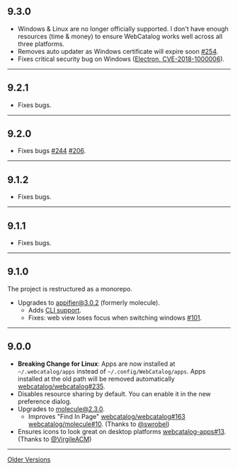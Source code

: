 ## 9.3.0
- Windows & Linux are no longer officially supported. I don't have enough resources (time & money) to ensure WebCatalog works well across all three platforms.
- Removes auto updater as Windows certificate will expire soon [#254](https://github.com/quanglam2807/webcatalog/issues/254).
- Fixes critical security bug on Windows ([Electron, CVE-2018-1000006](https://electronjs.org/blog/protocol-handler-fix)).

---

## 9.2.1
- Fixes bugs.

---

## 9.2.0
- Fixes bugs [#244](https://github.com/quanglam2807/webcatalog/issues/244) [#206](https://github.com/quanglam2807/webcatalog/issues/206).

---

## 9.1.2
- Fixes bugs.

---

## 9.1.1
- Fixes bugs.

---

## 9.1.0
The project is restructured as a monorepo.

- Upgrades to [appifier@3.0.2](https://www.npmjs.com/package/appifier) (formerly molecule).
  - Adds [CLI support](https://github.com/quanglam2807/webcatalog#command-line).
  - Fixes: web view loses focus when switching windows [#101](https://github.com/quanglam2807/webcatalog/issues/101).

---

## 9.0.0
- **Breaking Change for Linux**: Apps are now installed at `~/.webcatalog/apps` instead of `~/.config/WebCatalog/apps`. Apps installed at the old path will be removed automatically [webcatalog/webcatalog#235](https://github.com/quanglam2807/webcatalog/issues/235).
- Disables resource sharing by default. You can enable it in the new preference dialog.
- Upgrades to [molecule@2.3.0](https://github.com/webcatalog/molecule/releases/tag/v2.3.0).
  - Improves "Find In Page" [webcatalog/webcatalog#163](https://github.com/quanglam2807/webcatalog/issues/163) [webcatalog/molecule#10](https://github.com/webcatalog/molecule/pull/10). (Thanks to [@swrobel](https://github.com/swrobel))
- Ensures icons to look great on desktop platforms [webcatalog-apps#13](https://github.com/quanglam2807/webcatalog-apps/pull/13).  (Thanks to [@VirgileACM](https://github.com/VirgileACM))

---

[Older Versions](https://raw.githubusercontent.com/webcatalog/webcatalog/master/RELEASE_NOTES0.md)
